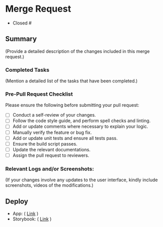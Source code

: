 # Merge Request

- Closed #

## Summary

(Provide a detailed description of the changes included in this merge request.)


### Completed Tasks

(Mention a detailed list of the tasks that have been completed.)

### Pre-Pull Request Checklist

Please ensure the following before submitting your pull request:

- [ ] Conduct a self-review of your changes.
- [ ] Follow the code style guide, and perform spell checks and linting.
- [ ] Add or update comments where necessary to explain your logic.
- [ ] Manually verify the feature or bug fix.
- [ ] Add or update unit tests and ensure all tests pass.
- [ ] Ensure the build script passes.
- [ ] Update the relevant documentations.
- [ ] Assign the pull request to reviewers.

### Relevant Logs and/or Screenshots:

(If your changes involve any updates to the user interface, kindly include screenshots, videos of the modifications.)

## Deploy

- App: ( [Link](https://nextjs-training-practice-one-g8v2cr1pi-hienduongs-projects.vercel.app/) )
- Storybook: ( [Link](https://nextjs-training-practice-one-storybook-q6l885lte.vercel.app/?path=%2Fdocs%2Fcomponents-linkwithicon--docs) )
